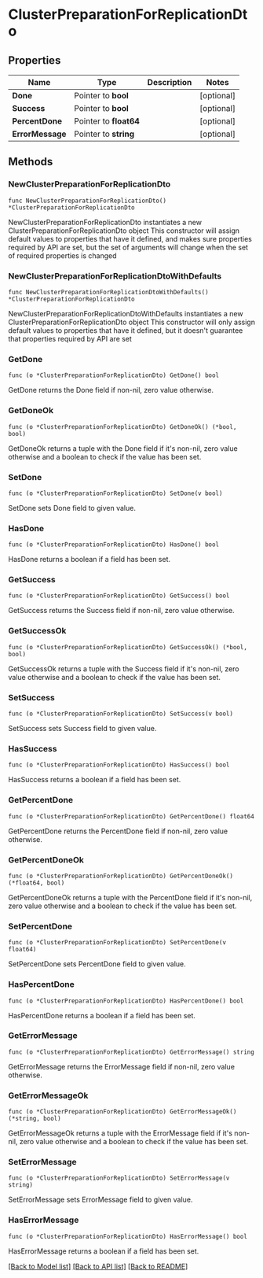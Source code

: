 # ClusterPreparationForReplicationDto

## Properties

Name | Type | Description | Notes
------------ | ------------- | ------------- | -------------
**Done** | Pointer to **bool** |  | [optional] 
**Success** | Pointer to **bool** |  | [optional] 
**PercentDone** | Pointer to **float64** |  | [optional] 
**ErrorMessage** | Pointer to **string** |  | [optional] 

## Methods

### NewClusterPreparationForReplicationDto

`func NewClusterPreparationForReplicationDto() *ClusterPreparationForReplicationDto`

NewClusterPreparationForReplicationDto instantiates a new ClusterPreparationForReplicationDto object
This constructor will assign default values to properties that have it defined,
and makes sure properties required by API are set, but the set of arguments
will change when the set of required properties is changed

### NewClusterPreparationForReplicationDtoWithDefaults

`func NewClusterPreparationForReplicationDtoWithDefaults() *ClusterPreparationForReplicationDto`

NewClusterPreparationForReplicationDtoWithDefaults instantiates a new ClusterPreparationForReplicationDto object
This constructor will only assign default values to properties that have it defined,
but it doesn't guarantee that properties required by API are set

### GetDone

`func (o *ClusterPreparationForReplicationDto) GetDone() bool`

GetDone returns the Done field if non-nil, zero value otherwise.

### GetDoneOk

`func (o *ClusterPreparationForReplicationDto) GetDoneOk() (*bool, bool)`

GetDoneOk returns a tuple with the Done field if it's non-nil, zero value otherwise
and a boolean to check if the value has been set.

### SetDone

`func (o *ClusterPreparationForReplicationDto) SetDone(v bool)`

SetDone sets Done field to given value.

### HasDone

`func (o *ClusterPreparationForReplicationDto) HasDone() bool`

HasDone returns a boolean if a field has been set.

### GetSuccess

`func (o *ClusterPreparationForReplicationDto) GetSuccess() bool`

GetSuccess returns the Success field if non-nil, zero value otherwise.

### GetSuccessOk

`func (o *ClusterPreparationForReplicationDto) GetSuccessOk() (*bool, bool)`

GetSuccessOk returns a tuple with the Success field if it's non-nil, zero value otherwise
and a boolean to check if the value has been set.

### SetSuccess

`func (o *ClusterPreparationForReplicationDto) SetSuccess(v bool)`

SetSuccess sets Success field to given value.

### HasSuccess

`func (o *ClusterPreparationForReplicationDto) HasSuccess() bool`

HasSuccess returns a boolean if a field has been set.

### GetPercentDone

`func (o *ClusterPreparationForReplicationDto) GetPercentDone() float64`

GetPercentDone returns the PercentDone field if non-nil, zero value otherwise.

### GetPercentDoneOk

`func (o *ClusterPreparationForReplicationDto) GetPercentDoneOk() (*float64, bool)`

GetPercentDoneOk returns a tuple with the PercentDone field if it's non-nil, zero value otherwise
and a boolean to check if the value has been set.

### SetPercentDone

`func (o *ClusterPreparationForReplicationDto) SetPercentDone(v float64)`

SetPercentDone sets PercentDone field to given value.

### HasPercentDone

`func (o *ClusterPreparationForReplicationDto) HasPercentDone() bool`

HasPercentDone returns a boolean if a field has been set.

### GetErrorMessage

`func (o *ClusterPreparationForReplicationDto) GetErrorMessage() string`

GetErrorMessage returns the ErrorMessage field if non-nil, zero value otherwise.

### GetErrorMessageOk

`func (o *ClusterPreparationForReplicationDto) GetErrorMessageOk() (*string, bool)`

GetErrorMessageOk returns a tuple with the ErrorMessage field if it's non-nil, zero value otherwise
and a boolean to check if the value has been set.

### SetErrorMessage

`func (o *ClusterPreparationForReplicationDto) SetErrorMessage(v string)`

SetErrorMessage sets ErrorMessage field to given value.

### HasErrorMessage

`func (o *ClusterPreparationForReplicationDto) HasErrorMessage() bool`

HasErrorMessage returns a boolean if a field has been set.


[[Back to Model list]](../README.md#documentation-for-models) [[Back to API list]](../README.md#documentation-for-api-endpoints) [[Back to README]](../README.md)


